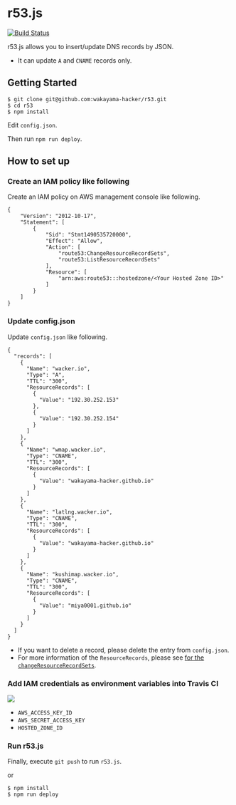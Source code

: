 # r53.js

[![Build Status](https://travis-ci.org/wakayama-hacker/r53.svg?branch=master)](https://travis-ci.org/wakayama-hacker/r53)

r53.js allows you to insert/update DNS records by JSON.

* It can update `A` and `CNAME` records only.

## Getting Started

```
$ git clone git@github.com:wakayama-hacker/r53.git
$ cd r53
$ npm install
```

Edit `config.json`.

Then run `npm run deploy`.

## How to set up

### Create an IAM policy like following

Create an IAM policy on AWS management console like following.

```
{
    "Version": "2012-10-17",
    "Statement": [
        {
            "Sid": "Stmt1490535720000",
            "Effect": "Allow",
            "Action": [
                "route53:ChangeResourceRecordSets",
                "route53:ListResourceRecordSets"
            ],
            "Resource": [
                "arn:aws:route53:::hostedzone/<Your Hosted Zone ID>"
            ]
        }
    ]
}
```

### Update config.json

Update `config.json` like following.

```
{
  "records": [
    {
      "Name": "wacker.io",
      "Type": "A",
      "TTL": "300",
      "ResourceRecords": [
        {
          "Value": "192.30.252.153"
        },
        {
          "Value": "192.30.252.154"
        }
      ]
    },
    {
      "Name": "wmap.wacker.io",
      "Type": "CNAME",
      "TTL": "300",
      "ResourceRecords": [
        {
          "Value": "wakayama-hacker.github.io"
        }
      ]
    },
    {
      "Name": "latlng.wacker.io",
      "Type": "CNAME",
      "TTL": "300",
      "ResourceRecords": [
        {
          "Value": "wakayama-hacker.github.io"
        }
      ]
    },
    {
      "Name": "kushimap.wacker.io",
      "Type": "CNAME",
      "TTL": "300",
      "ResourceRecords": [
        {
          "Value": "miya0001.github.io"
        }
      ]
    }
  ]
}
```

* If you want to delete a record, please delete the entry from `config.json`.
* For more information of the `ResourceRecords`, please see [ for the `changeResourceRecordSets`](http://docs.aws.amazon.com/AWSJavaScriptSDK/latest/AWS/Route53.html#changeResourceRecordSets-property).

### Add IAM credentials as environment variables into Travis CI

![](https://www.evernote.com/l/ABXLCVDevkdEA515FC0QNX-QPu00Rb0kZIwB/image.png)

* `AWS_ACCESS_KEY_ID`
* `AWS_SECRET_ACCESS_KEY`
* `HOSTED_ZONE_ID`

### Run r53.js

Finally, execute `git push` to run `r53.js`.

or

```
$ npm install
$ npm run deploy
```
